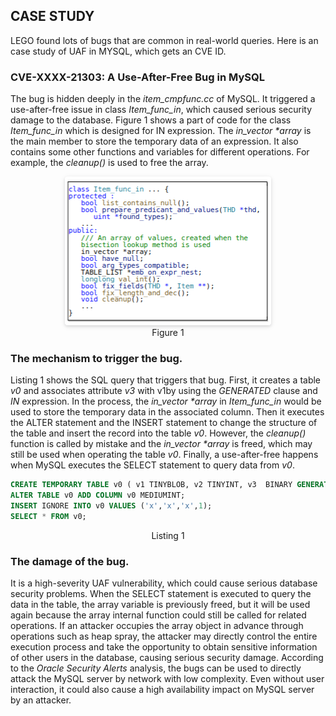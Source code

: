 ## **CASE STUDY**
LEGO found lots of bugs that are common in real-world queries. Here is an case study of UAF in MYSQL, which gets an CVE ID. 

### **CVE-XXXX-21303: A Use-After-Free Bug in MySQL**
The bug is hidden deeply in the *item_cmpfunc.cc* of MySQL. It triggered a use-after-free issue in class *Item_func_in*, which caused serious security damage to the database. Figure 1 shows a part of code for the class *Item_func_in* which is designed for IN expression. The *in_vector \*array* is the main member to store the temporary data of an expression. It also contains some other functions and variables for different operations. For example, the *cleanup()* is used to free the array.

<center>
    <img style="border-radius: 0.3125em;
    box-shadow: 0 2px 4px 0 rgba(34,36,38,.12),0 2px 10px 0 rgba(34,36,38,.08);" 
    src="./Figure/code.png">
    <br>
    <div>Figure 1</div>
</center>

### **The mechanism to trigger the bug.** 
Listing 1 shows the SQL query that triggers that bug. First, it creates a table *v0* and associates attribute *v3* with v1by using the *GENERATED* clause and *IN* expression. In the process, the *in_vector \*array* in *Item_func_in* would be used to store the temporary data in the associated column. 
Then it executes the ALTER statement and the INSERT statement to change the structure of the table and insert the record into the table *v0*. However, the *cleanup()* function is called by mistake and the *in_vector \*array* is freed, which may still be used when operating the table *v0*.  Finally, a use-after-free happens when MySQL executes the SELECT statement to query data from *v0*. 

```SQL
CREATE TEMPORARY TABLE v0 ( v1 TINYBLOB, v2 TINYINT, v3  BINARY GENERATED ALWAYS AS (v1 IN (FALSE, CURRENT_USER() IS NULL,34))) ;
ALTER TABLE v0 ADD COLUMN v0 MEDIUMINT;
INSERT IGNORE INTO v0 VALUES ('x','x','x',1);
SELECT * FROM v0;
```
<center>Listing 1</center>

### **The damage of the bug.** 
It is a high-severity UAF vulnerability, which could cause serious database security problems. When the SELECT statement is executed to query the data in the table, the array variable is previously freed, but it will be used again because the array internal function could still be called for related operations. If an attacker occupies the array object in advance through operations such as heap spray, the attacker may directly control the entire execution process and take the opportunity to obtain sensitive information of other users in the database, causing serious security damage.
According to the *Oracle Security Alerts* analysis, the bugs can be used to directly attack the MySQL server by network with low complexity. Even without user interaction, it could also cause a high availability impact on MySQL server by an attacker.  